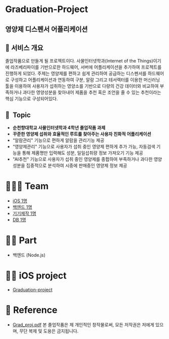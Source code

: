# Graduation-Project 

## 영양제 디스펜서 어플리케이션

## 📄 서비스 개요

졸업작품으로 만들게 될 프로젝트이다. 사물인터넷학과(Internet of the Things)이기에 라즈베리파이를 기반으로한 하드웨어, 서버에 어플리케이션을 추가하여 프로젝트를 진행하게 되었다. 주제는 영양제를 편하고 쉽게 관리하여 공급하는 디스펜서를 하드웨어로 구성하고 어플리케이션과 연동하여 구분, 알람 그리고 테서렉터를 이용한 머신러닝 툴을 이용하여 사용자가 섭취하는 영양소를 기반으로 다량의 건강 데이터와 비교하여 부족하거나 과다한 영양성분을 찾아내어 제품을 추천 혹은 조언을 줄 수 있는 추천이라는 핵심 기능으로 구성되어있다.

## 📌  Topic

- **순천향대학교 사물인터넷학과 4학년 졸업작품 과제**
- **꾸준한 영양제 섭취와 효율적인 루트를 찾아주는 사용자 친화적 어플리케이션**
- “알람관리" 기능으로 편하게 알람을 관리기능 제공
- “영양제관리" 기능으로 사용자가 섭취 중인 영양제 편하게 추가 가능, 자동검색 기능을 통해 제품명만 입력해도 성분, 일일섭취량 정보 가져오기 기능 제공
- "AI추천" 기능으로 사용자가 섭취 중인 영양제를 종합하여 부족하거나 과다한 영양성분을 집중적으로 분석하여 시중에 판매중인 영양제 정보 제공

# 🧑🏻‍💻 Team

- [iOS 1명](https://github.com/grgnjhyxxk)
- [백엔드 1명](https://github.com/nzkim1234)
- [기기제작 1명](https://github.com/yc424k)
- [DB 1명](https://github.com/hyeonggeun0209)

# ✋🏻 Part

- 백엔드 (Node.js)

# ✋🏻 iOS project

- [Graduation-project](https://github.com/grgnjhyxxk/Graduation-Project)

# 🧾 Reference

- [Grad_proj.pdf](https://github.com/nzkim1234/grad_proj/blob/main/Grad_proj.pdf)
본 졸업작품은 제 개인적인 창작물로써, 모든 저작권은 저에게 있으며, 무단 복제 및 도용은 금지됩니다.
